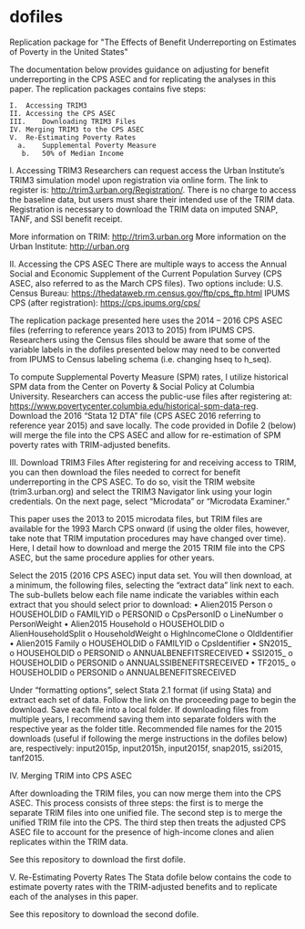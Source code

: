 # dofiles
Replication package for "The Effects of Benefit Underreporting on Estimates of Poverty in the United States"

The documentation below provides guidance on adjusting for benefit underreporting in the CPS ASEC and for replicating the
analyses in this paper. The replication packages contains five steps:

    I.	Accessing TRIM3
    II.	Accessing the CPS ASEC
    III.	Downloading TRIM3 Files
    IV.	Merging TRIM3 to the CPS ASEC
    V.	Re-Estimating Poverty Rates
      a.	Supplemental Poverty Measure
       b.	50% of Median Income

I.	Accessing TRIM3
Researchers can request access the Urban Institute’s TRIM3 simulation model upon registration via online form. 
The link to register is: http://trim3.urban.org/Registration/. There is no charge to access the baseline data, 
but users must share their intended use of the TRIM data. Registration is necessary to download the TRIM data on imputed SNAP, 
TANF, and SSI benefit receipt.  

  More information on TRIM: http://trim3.urban.org 
  More information on the Urban Institute: http://urban.org 

  II.	Accessing the CPS ASEC
There are multiple ways to access the Annual Social and Economic Supplement of the Current Population Survey 
(CPS ASEC, also referred to as the March CPS files). Two options include:
      U.S. Census Bureau: https://thedataweb.rm.census.gov/ftp/cps_ftp.html 
      IPUMS CPS (after registration): https://cps.ipums.org/cps/

The replication package presented here uses the 2014 – 2016 CPS ASEC files (referring to reference years 2013 to 2015) from 
IPUMS CPS. Researchers using the Census files should be aware that some of the variable labels in the dofiles presented below
may need to be converted from IPUMS to Census labeling schema (i.e. changing hseq to h_seq). 

To compute Supplemental Poverty Measure (SPM) rates, I utilize historical SPM data from the Center on Poverty & Social Policy 
at Columbia University. Researchers can access the public-use files after registering at:
https://www.povertycenter.columbia.edu/historical-spm-data-reg. 
Download the 2016 “Stata 12 DTA” file (CPS ASEC 2016 referring to reference year 2015) and save locally. 
The code provided in Dofile 2 (below) will merge the file into the CPS ASEC and allow for re-estimation of SPM poverty 
rates with TRIM-adjusted benefits. 

  III.	Download TRIM3 Files 
After registering for and receiving access to TRIM, you can then download the files needed to correct for benefit 
underreporting in the CPS ASEC. To do so, visit the TRIM website (trim3.urban.org) and select the TRIM3 Navigator 
link using your login credentials. On the next page, select “Microdata” or “Microdata Examiner.”

This paper uses the 2013 to 2015 microdata files, but TRIM files are available for the 1993 March CPS onward 
(if using the older files, however, take note that TRIM imputation procedures may have changed over time). Here, I detail 
how to download and merge the 2015 TRIM file into the CPS ASEC, but the same procedure applies for other years.

Select the 2015 (2016 CPS ASEC) input data set. You will then download, at a minimum, the following files, selecting the “extract data” link next to each. The sub-bullets below each file name indicate the variables within each extract that you should select prior to download:
    •	Alien2015 Person
        o	HOUSEHOLDID
        o	FAMILYID
       o	PERSONID
       o	CpsPersonID
       o	LineNumber
        o	PersonWeight
    •	Alien2015 Household
        o	HOUSEHOLDID
        o	AlienHouseholdSplit
       o	HouseholdWeight
       o	HighIncomeClone
        o	OldIdentifier
    •	Alien2015 Family
        o	HOUSEHOLDID
        o	FAMILYID
       o	CpsIdentifier
    •	SN2015_
        o	HOUSEHOLDID
       o	PERSONID
       o	ANNUALBENEFITSRECEIVED
    •	SSI2015_
       o	HOUSEHOLDID
        o	PERSONID
       o	ANNUALSSIBENEFITSRECEIVED
    •	TF2015_
       o	HOUSEHOLDID
        o	PERSONID
       o	ANNUALBENEFITSRECEIVED

Under “formatting options”, select Stata 2.1 format (if using Stata) and extract each set of data. 
Follow the link on the proceeding page to begin the download. Save each file into a local folder. 
If downloading files from multiple years, I recommend saving them into separate folders with the respective 
year as the folder title. Recommended file names for the 2015 downloads (useful if following the merge instructions 
in the dofiles below) are, respectively: input2015p, input2015h, input2015f, snap2015, ssi2015, tanf2015.

IV.	Merging TRIM into CPS ASEC

After downloading the TRIM files, you can now merge them into the CPS ASEC. This process consists of three steps: 
the first is to merge the separate TRIM files into one unified file. The second step is to merge the unified TRIM file into the CPS. 
The third step then treats the adjusted CPS ASEC file to account for the presence of high-income clones and alien replicates within the
TRIM data.

See this repository to download the first dofile.


V.	Re-Estimating Poverty Rates
The Stata dofile below contains the code to estimate poverty rates with the TRIM-adjusted benefits and to replicate each of 
the analyses in this paper. 

See this repository to download the second dofile.
